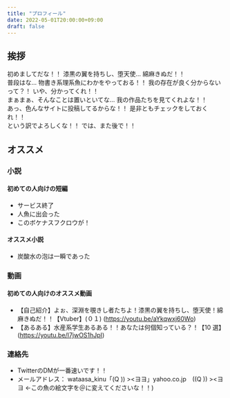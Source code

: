 ```yaml
---
title: "プロフィール"
date: 2022-05-01T20:00:00+09:00
draft: false
---
```

## 挨拶

初めましてだな！！ 漆黒の翼を持ちし、堕天使... 綿麻きぬだ！！  
普段はな... 物書き系理系魚にわかをやっておる！！
我の存在が良く分からないって？！ いや、分かってくれ！！  
まぁまぁ、そんなことは置いといてな... 我の作品たちを見てくれよな！！  
あっ、色んなサイトに投稿してるからな！！ 是非ともチェックをしておくれ！！  
という訳でよろしくな！！ では、また後で！！   

## オススメ
### 小説
#### 初めての人向けの短編
- サービス終了
- 人魚に出会った
- このボケナスフクロウが！

#### オススメ小説
- 炭酸水の泡は一瞬であった

### 動画
#### 初めての人向けのオススメ動画
- 【自己紹介】よぉ、深淵を覗きし者たちよ！漆黒の翼を持ちし、堕天使！綿麻きぬだ！！【Vtuber】(０１)  (https://youtu.be/aYkqwxj60Wo)
- 【あるある】水産系学生あるある！！あなたは何個知っている？！【10 選】  (https://youtu.be/I7jwOS1hJpI)

### 連絡先
- TwitterのDMが一番速いです！！
- メールアドレス： wataasa_kinu「(Q ))  ><ヨヨ」yahoo.co.jp　((Q ))  ><ヨヨ ←この魚の絵文字を＠に変えてくださいな！！)